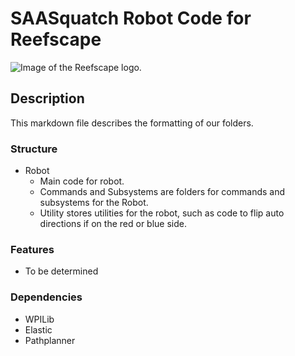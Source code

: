 # SAASquatch Robot Code for Reefscape
![Image of the Reefscape logo.](https://info.firstinspires.org/hs-fs/hubfs/2025%20Season/Season%20Assets/FIRST_DIVE-reefscape-PatchLogo.png?width=283&height=343&name=FIRST_DIVE-reefscape-PatchLogo.png)
## Description
This markdown file describes the formatting of our folders.
### Structure
* Robot
  * Main code for robot.
  * Commands and Subsystems are folders for commands and subsystems for the Robot.
  * Utility stores utilities for the robot, such as code to flip auto directions if on the red or blue side.
### Features
* To be determined
### Dependencies
* WPILib
* Elastic
* Pathplanner
